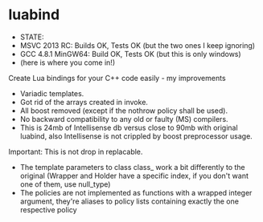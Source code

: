 luabind
=======
- STATE: 
- MSVC 2013 RC: Builds OK, Tests OK (but the two ones I keep ignoring)
- GCC 4.8.1 MinGW64: Build OK, Tests OK (but this is only windows)
- (here is where you come in!)

Create Lua bindings for your C++ code easily - my improvements
- Variadic templates.
- Got rid of the arrays created in invoke.
- All boost removed (except if the nothrow policy shall be used).
- No backward compatibility to any old or faulty (MS) compilers.
- This is 24mb of Intellisense db versus close to 90mb with original luabind, also Intellisense is not crippled by boost preprocessor usage.

Important: This is not drop in replacable.
- The template parameters to class class_ work a bit differently to the original (Wrapper and Holder have a specific index, if you don't want one of them, use null_type)
- The policies are not implemented as functions with a wrapped integer argument, they're aliases to policy lists containing exactly the one respective policy
